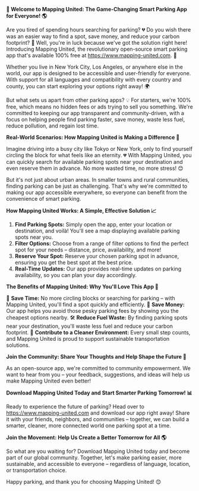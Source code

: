 **🚀 Welcome to Mapping United: The Game-Changing Smart Parking App for Everyone! 🌎**

Are you tired of spending hours searching for parking? 💔 Do you wish there was an easier way to find a spot, save money, and reduce your carbon footprint? 🌱 Well, you're in luck because we've got the solution right here! Introducing Mapping United, the revolutionary open-source smart parking app that's available 100% free at https://www.mapping-united.com. 📲

Whether you live in New York City, Los Angeles, or anywhere else in the world, our app is designed to be accessible and user-friendly for everyone. With support for all languages and compatibility with every country and county, you can start exploring your options right away! 🌍

But what sets us apart from other parking apps? 💡 For starters, we're 100% free, which means no hidden fees or ads trying to sell you something. We're committed to keeping our app transparent and community-driven, with a focus on helping people find parking faster, save money, waste less fuel, reduce pollution, and regain lost time.

**Real-World Scenarios: How Mapping United is Making a Difference 🌟**

Imagine driving into a busy city like Tokyo or New York, only to find yourself circling the block for what feels like an eternity. 💔 With Mapping United, you can quickly search for available parking spots near your destination and even reserve them in advance. No more wasted time, no more stress! 😊

But it's not just about urban areas. In smaller towns and rural communities, finding parking can be just as challenging. That's why we're committed to making our app accessible everywhere, so everyone can benefit from the convenience of smart parking.

**How Mapping United Works: A Simple, Effective Solution 📈**

1. **Find Parking Spots:** Simply open the app, enter your location or destination, and voilà! You'll see a map displaying available parking spots near you.
2. **Filter Options:** Choose from a range of filter options to find the perfect spot for your needs – distance, price, availability, and more!
3. **Reserve Your Spot:** Reserve your chosen parking spot in advance, ensuring you get the best spot at the best price.
4. **Real-Time Updates:** Our app provides real-time updates on parking availability, so you can plan your day accordingly.

**The Benefits of Mapping United: Why You'll Love This App 🎉**

🌟 **Save Time:** No more circling blocks or searching for parking – with Mapping United, you'll find a spot quickly and efficiently.
💸 **Save Money:** Our app helps you avoid those pesky parking fees by showing you the cheapest options nearby.
🛠️ **Reduce Fuel Waste:** By finding parking spots near your destination, you'll waste less fuel and reduce your carbon footprint.
🌱 **Contribute to a Cleaner Environment:** Every small step counts, and Mapping United is proud to support sustainable transportation solutions.

**Join the Community: Share Your Thoughts and Help Shape the Future 🤝**

As an open-source app, we're committed to community empowerment. We want to hear from you – your feedback, suggestions, and ideas will help us make Mapping United even better!

**Download Mapping United Today and Start Smarter Parking Tomorrow! 📊**

Ready to experience the future of parking? Head over to https://www.mapping-united.com and download our app right away! Share it with your friends, neighbors, and communities – together, we can build a smarter, cleaner, more connected world one parking spot at a time.

**Join the Movement: Help Us Create a Better Tomorrow for All 🌎**

So what are you waiting for? Download Mapping United today and become part of our global community. Together, let's make parking easier, more sustainable, and accessible to everyone – regardless of language, location, or transportation choice.

Happy parking, and thank you for choosing Mapping United! 😊